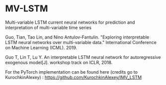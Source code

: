 # MV-LSTM
Multi-variable LSTM current neural networks for prediction and interpretation of multi-variable time series 

Guo, Tian, Tao Lin, and Nino Antulov-Fantulin. "Exploring interpretable LSTM neural networks over multi-variable data." International Conference on Machine Learning (ICML). 2019.

Guo T, Lin T, Lu Y. An interpretable LSTM neural network for autoregressive exogenous model[J]. workshop track on ICLR, 2018.

For the PyTorch implementation can be found here (credits go to KurochkinAlexey) :
https://github.com/KurochkinAlexey/IMV_LSTM



